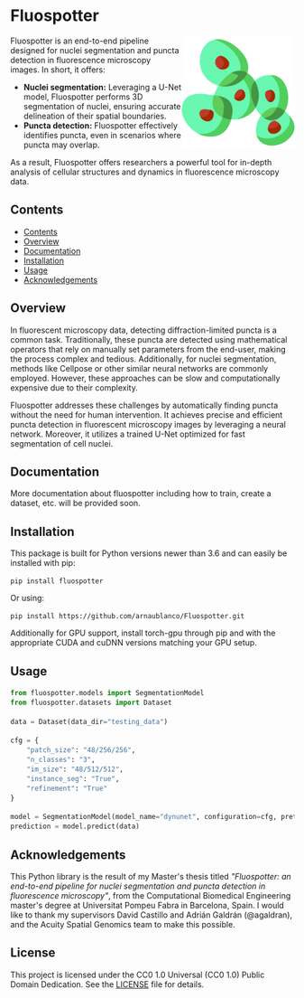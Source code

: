 # Fluospotter

<img src="logo.png" width="200px" align="right" alt="Logo of Fluospotter">

Fluospotter is an end-to-end pipeline designed for nuclei segmentation and puncta detection in fluorescence microscopy images. In short, it offers:

* **Nuclei segmentation:** Leveraging a U-Net model, Fluospotter performs 3D segmentation of nuclei, ensuring accurate delineation of their spatial boundaries.
* **Puncta detection:** Fluospotter effectively identifies puncta, even in scenarios where puncta may overlap.

As a result, Fluospotter offers researchers a powerful tool for in-depth analysis of cellular structures and dynamics in fluorescence microscopy data.

## Contents

- [Contents](#contents)
- [Overview](#overview)
- [Documentation](#documentation)
- [Installation](#installation)
- [Usage](#usage)
- [Acknowledgements](#acknowledgements)

## Overview

In fluorescent microscopy data, detecting diffraction-limited puncta is a common task. Traditionally, these puncta are detected using mathematical operators that rely on manually set parameters from the end-user, making the process complex and tedious. Additionally, for nuclei segmentation, methods like Cellpose or other similar neural networks are commonly employed. However, these approaches can be slow and computationally expensive due to their complexity.

Fluospotter addresses these challenges by automatically finding puncta without the need for human intervention. It achieves precise and efficient puncta detection in fluorescent microscopy images by leveraging a neural network. Moreover, it utilizes a trained U-Net optimized for fast segmentation of cell nuclei.

## Documentation

More documentation about fluospotter including how to train, create a dataset, etc. will be provided soon.

## Installation

This package is built for Python versions newer than 3.6 and can easily be installed with pip:

``pip install fluospotter``

Or using:

``pip install https://github.com/arnaublanco/Fluospotter.git``

Additionally for GPU support, install torch-gpu through pip and with the appropriate CUDA and cuDNN versions matching your GPU setup.

## Usage

```python
from fluospotter.models import SegmentationModel
from fluospotter.datasets import Dataset

data = Dataset(data_dir="testing_data")

cfg = {
    "patch_size": "48/256/256",
    "n_classes": "3",
    "im_size": "48/512/512",
    "instance_seg": "True",
    "refinement": "True"
}

model = SegmentationModel(model_name="dynunet", configuration=cfg, pretrained="model.pth", refinement="refinement.pth")
prediction = model.predict(data)
```

## Acknowledgements

This Python library is the result of my Master's thesis titled <i>"Fluospotter: an end-to-end pipeline for
nuclei segmentation and puncta detection
in fluorescence microscopy"</i>, from the Computational Biomedical Engineering master's degree at Universitat Pompeu Fabra in Barcelona, Spain. I would like to thank my supervisors David Castillo and Adrián Galdrán (@agaldran), and the Acuity Spatial Genomics team to make this possible.

## License

This project is licensed under the CC0 1.0 Universal (CC0 1.0) Public Domain Dedication. See the [LICENSE](LICENSE) file for details.
